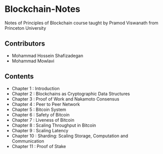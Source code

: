 # Blockchain-Notes
Notes of Principles of Blockchain course taught by Pramod Viswanath from Princeton University

## Contributors
- Mohammad Hossein Shafizadegan
- Mohammad Mowlavi

## Contents
- Chapter  1 : Introduction
- Chapter  2 : Blockchains as Cryptographic Data Structures
- Chapter  3 : Proof of Work and Nakamoto Consensus
- Chapter  4 : Peer to Peer Network
- Chapter  5 : Bitcoin System
- Chapter  6 : Safety of Bitcoin 
- Chapter  7 : Liveness of Bitcoin
- Chapter  8 : Scaling Throughput in Bitcoin
- Chapter  9 : Scaling Latency 
- Chapter 10 : Sharding: Scaling Storage, Computation and Communication
- Chapter 11 : Proof of Stake

